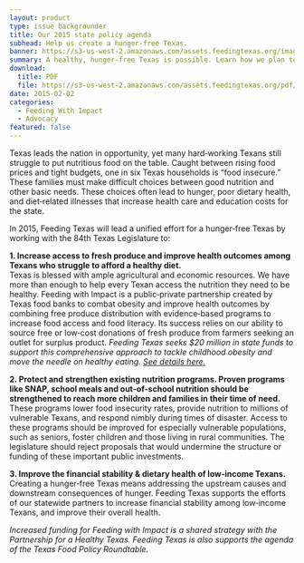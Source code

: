 ```yaml
---
layout: product
type: issue backgrounder
title: Our 2015 state policy agenda
subhead: Help us create a hunger-free Texas.
banner: https://s3-us-west-2.amazonaws.com/assets.feedingtexas.org/images/banners/banner-02.jpg
summary: A healthy, hunger-free Texas is possible. Learn how we plan to get there with the help of the 84th Texas Legislature.
download:
  title: PDF
  file: https://s3-us-west-2.amazonaws.com/assets.feedingtexas.org/pdf/Feeding-Texas-Platform-Summary.pdf
date: 2015-02-02
categories:
  - Feeding With Impact
  - Advocacy
featured: false
---
```

Texas leads the nation in opportunity, yet many hard‐working Texans still struggle to put nutritious food on the table. Caught between rising food prices and tight budgets, one in six Texas households is “food insecure.” These families must make difficult choices between good nutrition and other basic needs. These choices often lead to hunger, poor dietary health, and diet‐related illnesses that increase health care and education costs for the state.

In 2015, Feeding Texas will lead a unified effort for a hunger‐free Texas by working with the 84th Texas Legislature to:

**1. Increase access to fresh produce and improve health outcomes among Texans who struggle to afford
a healthy diet.**   
Texas is blessed with ample agricultural and economic resources. We have more than enough to help every Texan access the nutrition they need to be healthy. Feeding with Impact is a public‐private partnership created by Texas food banks to combat obesity and improve health outcomes by combining free produce distribution with evidence‐based programs to increase food access and food literacy. Its success relies on our ability to source free or low‐cost donations of fresh produce from farmers seeking an outlet for surplus product. *Feeding Texas seeks $20 million in state funds to support this comprehensive approach to tackle childhood obesity and move the needle on healthy eating. [See details here.](https://s3-us-west-2.amazonaws.com/assets.feedingtexas.org/pdf/feeding-with-impact-one-pager.pdf)*

**2. Protect and strengthen existing nutrition programs. Proven programs like SNAP, school meals and out‐of‐school nutrition should be strengthened to reach more children and families in their time of need.**
These programs lower food insecurity rates, provide nutrition to millions of vulnerable Texans, and respond nimbly during times of disaster. Access to these programs should be improved for especially vulnerable populations, such as seniors, foster children and those living in rural communities. The legislature should reject proposals that would undermine the structure or funding of these important public investments.

**3. Improve the financial stability & dietary health of low‐income Texans.**   
Creating a hunger‐free Texas means addressing the upstream causes and downstream consequences of hunger. Feeding Texas
supports the efforts of our statewide partners to increase financial stability among low‐income Texans, and improve their overall health.

*Increased funding for Feeding with Impact is a shared strategy with the Partnership for a Healthy Texas. Feeding Texas is also supports the agenda of the Texas Food Policy Roundtable.*
